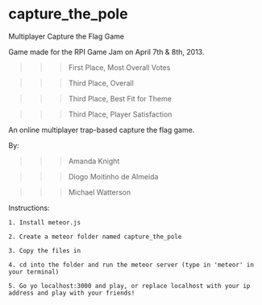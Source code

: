 capture_the_pole
================

Multiplayer Capture the Flag Game

Game made for the RPI Game Jam on April 7th & 8th, 2013.

>>> First Place, Most Overall Votes

>>> Third Place, Overall

>>> Third Place, Best Fit for Theme

>>> Third Place, Player Satisfaction

An online multiplayer trap-based capture the flag game.

By:

>>> Amanda Knight

>>> Diogo Moitinho de Almeida

>>> Michael Watterson

Instructions:

    1. Install meteor.js

    2. Create a meteor folder named capture_the_pole

    3. Copy the files in

    4. cd into the folder and run the meteor server (type in 'meteor' in your terminal)

    5. Go yo localhost:3000 and play, or replace localhost with your ip address and play with your friends!
